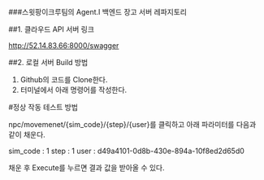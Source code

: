 
###스윗팡이크루팀의 Agent.I 백엔드 장고 서버 레파지토리

##1. 클라우드 API 서버 링크 

http://52.14.83.66:8000/swagger

##2. 로컬 서버 Build 방법 

1) Github의 코드를 Clone한다.
2) 터미널에서 아래 명령어를 작성한다.





#정상 작동 테스트 방법 

npc/movemenet/{sim_code}/{step}/{user}를 클릭하고
아래 파라미터를 다음과 같이 채운다. 

sim_code : 1
step : 1 
user : d49a4101-0d8b-430e-894a-10f8ed2d65d0

채운 후 Execute를 누르면 결과 값을 받아올 수 있다.

